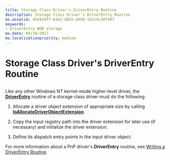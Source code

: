 ```yaml
---
title: Storage Class Driver's DriverEntry Routine
description: Storage Class Driver's DriverEntry Routine
ms.assetid: 45e929ff-b4e2-4855-8498-15ec4c30f497
keywords:
- DriverEntry WDK storage
ms.date: 04/20/2017
ms.localizationpriority: medium
---
```


# Storage Class Driver's DriverEntry Routine


## <span id="ddk_storage_class_drivers_driverentry_routine_kg"></span><span id="DDK_STORAGE_CLASS_DRIVERS_DRIVERENTRY_ROUTINE_KG"></span>


Like any other Windows NT kernel-mode higher-level driver, the [**DriverEntry**](https://docs.microsoft.com/windows-hardware/drivers/ddi/content/wdm/nc-wdm-driver_initialize) routine of a storage class driver must do the following:

1.  Allocate a driver object extension of appropriate size by calling [**IoAllocateDriverObjectExtension**](https://docs.microsoft.com/windows-hardware/drivers/ddi/content/wdm/nf-wdm-ioallocatedriverobjectextension).

2.  Copy the input registry path into the driver extension for later use (if necessary) and initialize the driver extension.

3.  Define its dispatch entry points in the input driver object.

For more information about a PnP driver's **DriverEntry** routine, see [Writing a DriverEntry Routine](https://docs.microsoft.com/windows-hardware/drivers/kernel/writing-a-driverentry-routine).

 

 




